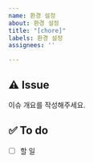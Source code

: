 ```yaml
---
name: 환경 설정
about: 환경 설정
title: "[chore]"
labels: 환경 설정
assignees: ''

---
```


## ⚠️ Issue
이슈 개요를 작성해주세요.

## ✅ To do
- [ ] 할 일
